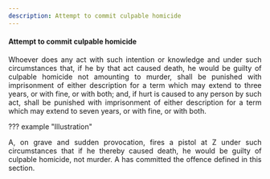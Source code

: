 ```yaml
---
description: Attempt to commit culpable homicide
---
```


#### Attempt to commit culpable homicide
<div style="text-align: justify">

Whoever does any act with such intention or knowledge and under such circumstances that, if he by that act caused death, he would be guilty of culpable homicide not amounting to murder, shall be punished with imprisonment of either description for a term which may extend to three years, or with fine, or with both; and, if hurt is caused to any person by such act, shall be punished with imprisonment of either description for a term which may extend to seven years, or with fine, or with both.

</div>

??? example "Illustration"
    <div style="text-align: justify"> A, on grave and sudden provocation, fires a pistol at Z under such circumstances that if he thereby caused death, he would be guilty of culpable homicide, not murder. A has committed the offence defined in this section.
